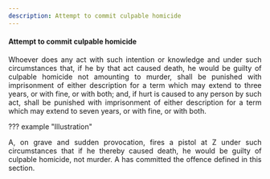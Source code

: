 ```yaml
---
description: Attempt to commit culpable homicide
---
```


#### Attempt to commit culpable homicide
<div style="text-align: justify">

Whoever does any act with such intention or knowledge and under such circumstances that, if he by that act caused death, he would be guilty of culpable homicide not amounting to murder, shall be punished with imprisonment of either description for a term which may extend to three years, or with fine, or with both; and, if hurt is caused to any person by such act, shall be punished with imprisonment of either description for a term which may extend to seven years, or with fine, or with both.

</div>

??? example "Illustration"
    <div style="text-align: justify"> A, on grave and sudden provocation, fires a pistol at Z under such circumstances that if he thereby caused death, he would be guilty of culpable homicide, not murder. A has committed the offence defined in this section.
